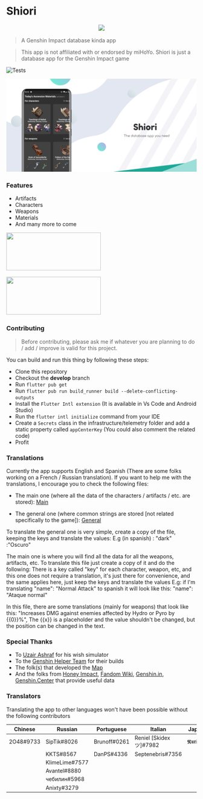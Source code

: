 # Shiori
<p align="center">
  <img height="120px" src="assets/icon/icon.png">
</p>

> A Genshin Impact database kinda app

> This app is not affiliated with or endorsed by miHoYo. Shiori is just a database app for the Genshin Impact game

![Tests](https://github.com/Wolfteam/Shiori/actions/workflows/tests.yml/badge.svg)
<p align="center">
  <img src="images/banner.png">
</p>

### Features

* Artifacts
* Characters
* Weapons
* Materials
* And many more to come

[<img height="100" width="250" src="https://play.google.com/intl/en_us/badges/static/images/badges/en_badge_web_generic.png" />](https://play.google.com/store/apps/details?id=com.miraisoft.shiori)

[<img height="100" width="250" src="https://static.wikia.nocookie.net/discordapp/images/d/dd/Discord.png/revision/latest?cb=20201124013658&path-prefix=es" />](https://discord.gg/A8SgudQMwP)

### Contributing

> Before contributing, please ask me if whatever you are planning to do / add / improve is valid for this project.

You can build and run this thing by following these steps:

* Clone this repository
* Checkout the **develop** branch
* Run ``flutter pub get``
* Run ``flutter pub run build_runner build --delete-conflicting-outputs``
* Install the ``Flutter Intl extension`` (It is available in Vs Code and Android Studio)
* Run the ``flutter intl initialize`` command from your IDE
* Create a ``Secrets`` class in the infrastructure/telemetry folder and add a static property called ``appCenterKey`` (You could also comment the related code)
* Profit

### Translations

Currently the app supports English and Spanish (There are some folks working on a French / Russian translation).
If you want to help me with the translations, I encourage you to check the following files:

* The main one (where all the data of the characters / artifacts / etc. are stored):
[Main](https://github.com/Wolfteam/Shiori/blob/develop/assets/i18n/en.json)

* The general one (where common strings are stored [not related specifically to the game]):
[General](https://github.com/Wolfteam/Shiori/blob/develop/lib/l10n/intl_en.arb)

To translate the general one is very simple, create a copy of the file, keeping the keys and translate the values:
E.g (in spanish) : "dark" :"Oscuro"

The main one is where you will find all the data for all the weapons, artifacts, etc. 
To translate this file just create a copy of it and do the following:
There is a key called "key" for each character, weapon, etc, and this one does not require a translation, it's just there for convenience,
and the same applies here, just keep the keys and translate the values
E.g:  if I'm translating  "name": "Normal Attack"  to spanish it will look like this:  "name": "Ataque normal"

In this file, there are some translations (mainly for weapons) that look like this: "Increases DMG against enemies affected by Hydro or Pyro by {{0}}%",
The {{x}} is a placeholder and the value shouldn't be changed, but the position can be changed in the text. 

### Special Thanks

* To  [Uzair Ashraf](https://github.com/uzair-ashraf) for his wish simulator
* To the [Genshin Helper Team](https://docs.google.com/spreadsheets/d/e/2PACX-1vRq-sQxkvdbvaJtQAGG6iVz2q2UN9FCKZ8Mkyis87QHFptcOU3ViLh0_PJyMxFSgwJZrd10kbYpQFl1/pubhtml) for their builds
* The folk(s) that developed the [Map](https://genshin-impact-map.appsample.com/#/)
* And the folks from [Honey Impact](https://genshin.honeyhunterworld), [Fandom Wiki](https://genshin-impact.fandom.com/wiki/Genshin_Impact), [Genshin.in](https://www.gensh.in/), [Genshin.Center](https://genshin-center.com/) that provide useful data

### Translators

Translating the app to other languages won't have been possible without the following contributors

|Chinese |Russian|Portuguese|Italian|Japanese|Vietnamese|Indonesian|
|---|---|---|---|---|---|---|
|2O48#9733|SipTik#8026|Brunoff#0261|Reniel [Skidex ツ]#7982|𝕽𝖚𝖗𝖎#3080|Ren Toky#5263|Arctara#7162|
| |KKTS#8567|DanPS#4336|Septenebris#7356||||
| |KlimeLime#7577||||||
| |Avantel#8880||||||
| |чебилин#5968||||||
| |Anixty#3279||||||
